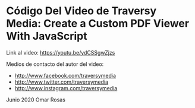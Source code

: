 # Código Del Video de Traversy Media: Create a Custom PDF Viewer With JavaScript

Link al video: https://youtu.be/ydCSSgwZjzs

Medios de contacto del autor del video:
* http://www.facebook.com/traversymedia
* http://www.twitter.com/traversymedia
* http://www.instagram.com/traversymedia


Junio 2020
Omar Rosas